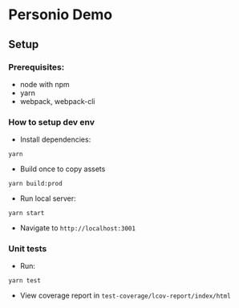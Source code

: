 # Personio Demo

## Setup

### Prerequisites:

-   node with npm
-   yarn
-   webpack, webpack-cli

### How to setup dev env

-   Install dependencies:

`yarn`

-   Build once to copy assets

`yarn build:prod`

-   Run local server:

`yarn start`

-   Navigate to `http://localhost:3001`

### Unit tests

-   Run:

`yarn test`

-   View coverage report in `test-coverage/lcov-report/index/html`
